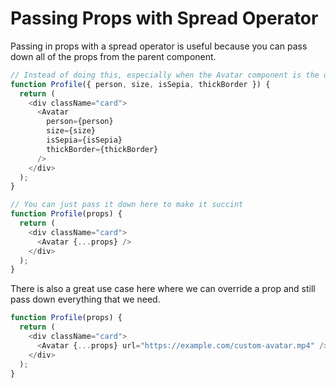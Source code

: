 # Passing Props with Spread Operator

Passing in props with a spread operator is useful because you can pass down all of the props from the parent component.

```ts
// Instead of doing this, especially when the Avatar component is the one using this,
function Profile({ person, size, isSepia, thickBorder }) {
  return (
    <div className="card">
      <Avatar
        person={person}
        size={size}
        isSepia={isSepia}
        thickBorder={thickBorder}
      />
    </div>
  );
}

// You can just pass it down here to make it succint
function Profile(props) {
  return (
    <div className="card">
      <Avatar {...props} />
    </div>
  );
}
```

There is also a great use case here where we can override a prop and still pass down everything that we need.

```ts
function Profile(props) {
  return (
    <div className="card">
      <Avatar {...props} url="https://example.com/custom-avatar.mp4" />
    </div>
  );
}
```
